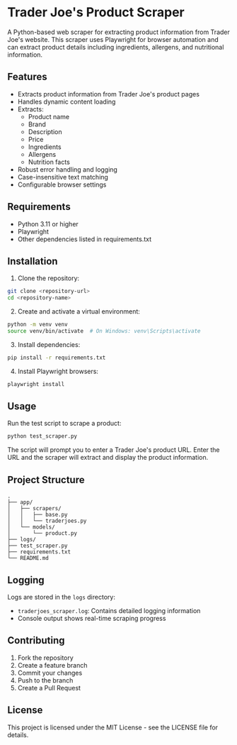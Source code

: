 # Trader Joe's Product Scraper

A Python-based web scraper for extracting product information from Trader Joe's website. This scraper uses Playwright for browser automation and can extract product details including ingredients, allergens, and nutritional information.

## Features

- Extracts product information from Trader Joe's product pages
- Handles dynamic content loading
- Extracts:
  - Product name
  - Brand
  - Description
  - Price
  - Ingredients
  - Allergens
  - Nutrition facts
- Robust error handling and logging
- Case-insensitive text matching
- Configurable browser settings

## Requirements

- Python 3.11 or higher
- Playwright
- Other dependencies listed in requirements.txt

## Installation

1. Clone the repository:
```bash
git clone <repository-url>
cd <repository-name>
```

2. Create and activate a virtual environment:
```bash
python -m venv venv
source venv/bin/activate  # On Windows: venv\Scripts\activate
```

3. Install dependencies:
```bash
pip install -r requirements.txt
```

4. Install Playwright browsers:
```bash
playwright install
```

## Usage

Run the test script to scrape a product:
```bash
python test_scraper.py
```

The script will prompt you to enter a Trader Joe's product URL. Enter the URL and the scraper will extract and display the product information.

## Project Structure

```
.
├── app/
│   ├── scrapers/
│   │   ├── base.py
│   │   └── traderjoes.py
│   └── models/
│       └── product.py
├── logs/
├── test_scraper.py
├── requirements.txt
└── README.md
```

## Logging

Logs are stored in the `logs` directory:
- `traderjoes_scraper.log`: Contains detailed logging information
- Console output shows real-time scraping progress

## Contributing

1. Fork the repository
2. Create a feature branch
3. Commit your changes
4. Push to the branch
5. Create a Pull Request

## License

This project is licensed under the MIT License - see the LICENSE file for details. 